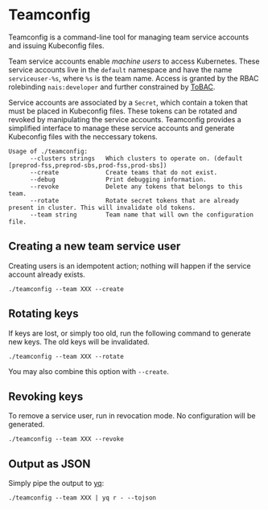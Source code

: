 # Teamconfig

Teamconfig is a command-line tool for managing team service accounts and
issuing Kubeconfig files.

Team service accounts enable *machine users* to access Kubernetes. These
service accounts live in the `default` namespace and have the name
`serviceuser-%s`, where `%s` is the team name. Access is granted by the RBAC
rolebinding `nais:developer` and further constrained by
[ToBAC](https://github.com/nais/tobac).

Service accounts are associated by a `Secret`, which contain a token that must
be placed in Kubeconfig files. These tokens can be rotated and revoked by
manipulating the service accounts. Teamconfig provides a simplified interface
to manage these service accounts and generate Kubeconfig files with the
neccessary tokens.

```
Usage of ./teamconfig:
      --clusters strings   Which clusters to operate on. (default [preprod-fss,preprod-sbs,prod-fss,prod-sbs])
      --create             Create teams that do not exist.
      --debug              Print debugging information.
      --revoke             Delete any tokens that belongs to this team.
      --rotate             Rotate secret tokens that are already present in cluster. This will invalidate old tokens.
      --team string        Team name that will own the configuration file.
```

## Creating a new team service user

Creating users is an idempotent action; nothing will happen if the service
account already exists.

```
./teamconfig --team XXX --create
```

## Rotating keys

If keys are lost, or simply too old, run the following command to generate new
keys. The old keys will be invalidated.

```
./teamconfig --team XXX --rotate
```

You may also combine this option with `--create`.

## Revoking keys

To remove a service user, run in revocation mode. No configuration will be generated.

```
./teamconfig --team XXX --revoke
```

## Output as JSON

Simply pipe the output to [yq](https://github.com/mikefarah/yq):

```
./teamconfig --team XXX | yq r - --tojson
```
